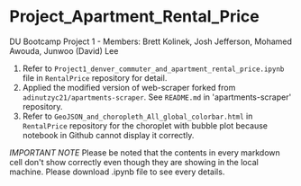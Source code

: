 # Project_Apartment_Rental_Price
DU Bootcamp Project 1 - Members: Brett Kolinek, Josh Jefferson, Mohamed Awouda, Junwoo (David) Lee

1. Refer to `Project1_denver_commuter_and_apartment_rental_price.ipynb` file in `RentalPrice` repository for detail.
2. Applied the modified version of web-scraper forked from `adinutzyc21/apartments-scraper`. See `README.md` in 'apartments-scraper' repository.
3. Refer to `GeoJSON_and_choropleth_All_global_colorbar.html` in `RentalPrice` repository for the choroplet with bubble plot because notebook in Github cannot display it correctly.

*IMPORTANT NOTE* Please be noted that the contents in every markdown cell don't show correctly even though they are showing in the local machine. Please download .ipynb file to see every details.

